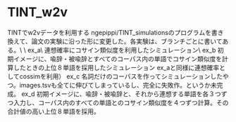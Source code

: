 # TINT_w2v
TINTでw2vデータを利用する
ngepippi/TINT_simulationsのプログラムを書き換えて、論文の実験に沿った形に変更した。各実験は、ブランチごとに書いてある。\\
\\
ex_a\\
  連想確率にコサイン類似度を利用したシミュレーション\\
ex_b
  初期イメージに、喩辞・被喩辞とすべてのコーパス内の単語でコサイン類似度を計算したときの上位８単語を採用したシミュレーション
  ex_aと同様に連想確率としてcossimを利用）
ex_c
  名詞だけのコーパスを作ってシミュレーションしたやつ。images.tsvも全てに伸びてしまっているし、完全に失敗作。というか未完成。
ex_d
  初期イメージに、喩辞・被喩辞と、それから連想する単語を各３つずつ入力し、コーパス内のすべての単語とのコサイン類似度を４つずつ計算。その合計値の高い上位８単語を採用。
